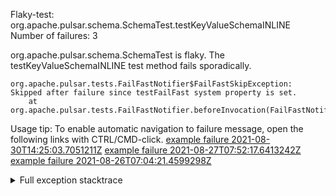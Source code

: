         
Flaky-test: org.apache.pulsar.schema.SchemaTest.testKeyValueSchemaINLINE
Number of failures: 3

org.apache.pulsar.schema.SchemaTest is flaky. The testKeyValueSchemaINLINE test method fails sporadically.

```
org.apache.pulsar.tests.FailFastNotifier$FailFastSkipException: Skipped after failure since testFailFast system property is set.
	at org.apache.pulsar.tests.FailFastNotifier.beforeInvocation(FailFastNotifier.java:88)

```

Usage tip: To enable automatic navigation to failure message, open the following links with CTRL/CMD-click.
[example failure 2021-08-30T14:25:03.7051211Z](https://github.com/apache/pulsar/runs/3462661639?check_suite_focus=true#step:9:907)
[example failure 2021-08-27T07:52:17.6413242Z](https://github.com/apache/pulsar/runs/3440855061?check_suite_focus=true#step:9:920)
[example failure 2021-08-26T07:04:21.4599298Z](https://github.com/apache/pulsar/runs/3429892062?check_suite_focus=true#step:9:880)


<details>
<summary>Full exception stacktrace</summary>
<code><pre>
org.apache.pulsar.tests.FailFastNotifier$FailFastSkipException: Skipped after failure since testFailFast system property is set.
	at org.apache.pulsar.tests.FailFastNotifier.beforeInvocation(FailFastNotifier.java:88)

</pre></code>
</details>


